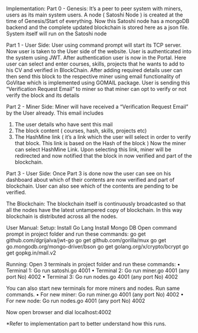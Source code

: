 Implementation:
Part 0 - Genesis:
It’s a peer to peer system with miners, users as its main system users. A node ( Satoshi Node ) is created at the time of Genesis/Start of everything. Now this Satoshi node has a mongoDB backend and the complete updated blockchain is stored here as a json file.
System itself will run on the Satoshi node

Part 1 - User Side:
User using command prompt will start its TCP server. Now user is taken to the User side of the website. User is authenticated into the system using JWT.
After authentication user is now in the Portal. Here user can select and enter courses, skills, projects that he wants to add to his CV and verified in BlockChain. After adding required details user can then send this block to the respective miner using email functionality of GoVitae which is implemented using GOMAIL package.
User is sending this “Verification Request Email” to miner so that miner can opt to verify or not verify the block and its details

Part 2 - Miner Side:
Miner will have received a “Verification Request Email” by the User already. This email includes
1.	The user details who have sent this mail
2.	The block content ( courses, hash, skills, projects etc)
3.	The HashMine link ( it’s a link which the user will select in order to verify that block. This link is based on the Hash of the block )
Now the miner can select HashMine Link. Upon selecting this link, miner will be redirected and now notified that the block in now verified and part of the blockchain.

Part 3 - User Side:
Once Part 3 is done now the user can see on his dashboard about which of their contents are now verified and part of blockchain. User can also see which of the contents are pending to be verified.

The Blockchain:
The blockchain itself is continuously broadcasted so that all the nodes have the latest untampered copy of blockchain. In this way blockchain is distributed across all the nodes.

User Manual:
Setup:
Install Go Lang
Install Mongo DB
Open command prompt in project folder and run these commands:
go get github.com/dgrijalva/jwt-go
go get github.com/gorilla/mux
go get go.mongodb.org/mongo-driver/bson
go get golang.org/x/crypto/bcrypt
go get gopkg.in/mail.v2

Running:
Open 3 terminals in project folder and run these commands:
•	Terminal 1:
Go run satoshi.go 4001
•	Terminal 2:
Go run miner.go 4001 (any port No) 4002
•	Terminal 3:
Go run nodes.go 4001 (any port No) 4002

You can also start new terminals for more miners and nodes. Run same commands.
•	For new miner:
Go run miner.go 4001 (any port No) 4002
•	For new node:
Go run nodes.go 4001 (any port No) 4002

Now open browser and dial 
localhost:4002 

*Refer to implementation part to better understand how this runs.
